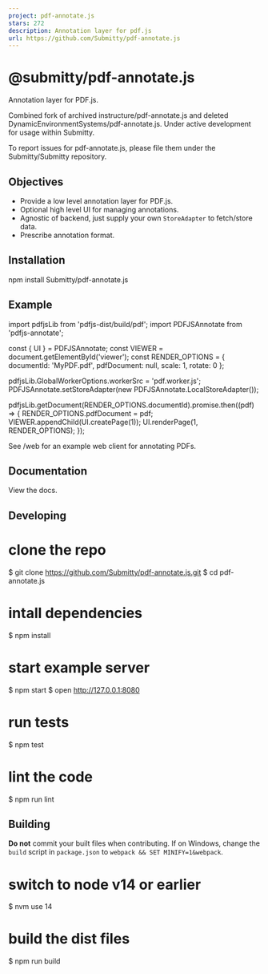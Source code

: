 ```yaml
---
project: pdf-annotate.js
stars: 272
description: Annotation layer for pdf.js
url: https://github.com/Submitty/pdf-annotate.js
---
```


@submitty/pdf-annotate.js
=========================

Annotation layer for PDF.js.

Combined fork of archived instructure/pdf-annotate.js and deleted DynamicEnvironmentSystems/pdf-annotate.js. Under active development for usage within Submitty.

To report issues for pdf-annotate.js, please file them under the Submitty/Submitty repository.

Objectives
----------

-   Provide a low level annotation layer for PDF.js.
-   Optional high level UI for managing annotations.
-   Agnostic of backend, just supply your own `StoreAdapter` to fetch/store data.
-   Prescribe annotation format.

Installation
------------

npm install Submitty/pdf-annotate.js

Example
-------

import pdfjsLib from 'pdfjs-dist/build/pdf';
import PDFJSAnnotate from 'pdfjs-annotate';

const { UI } \= PDFJSAnnotate;
const VIEWER \= document.getElementById('viewer');
const RENDER\_OPTIONS \= {
  documentId: 'MyPDF.pdf',
  pdfDocument: null,
  scale: 1,
  rotate: 0
};

pdfjsLib.GlobalWorkerOptions.workerSrc \= 'pdf.worker.js';
PDFJSAnnotate.setStoreAdapter(new PDFJSAnnotate.LocalStoreAdapter());

pdfjsLib.getDocument(RENDER\_OPTIONS.documentId).promise.then((pdf) \=> {
  RENDER\_OPTIONS.pdfDocument \= pdf;
  VIEWER.appendChild(UI.createPage(1));
  UI.renderPage(1, RENDER\_OPTIONS);
});

See /web for an example web client for annotating PDFs.

Documentation
-------------

View the docs.

Developing
----------

# clone the repo
$ git clone https://github.com/Submitty/pdf-annotate.js.git
$ cd pdf-annotate.js

# intall dependencies
$ npm install

# start example server
$ npm start
$ open http://127.0.0.1:8080

# run tests
$ npm test

# lint the code
$ npm run lint

Building
--------

**Do not** commit your built files when contributing. If on Windows, change the `build` script in `package.json` to `webpack && SET MINIFY=1&webpack`.

# switch to node v14 or earlier
$ nvm use 14

# build the dist files
$ npm run build
